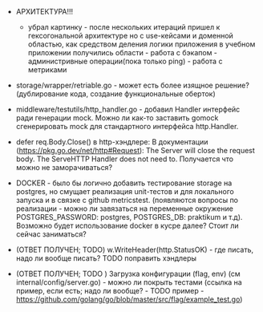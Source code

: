 - АРХИТЕКТУРА!!! 
   - убрал картинку - после нескольких итераций пришел к гексогональной архитектуре но с use-кейсами и доменной областью, как средством деления логики приложения
     в учебном приложении получилиcь области
         - работа с бэкапом
         - администривные операции(пока только ping)
         - работа с метриками
         

- storage/wrapper/retriable.go - может есть более изящное решение? (дублирование кода, создание функциональные оберток)

- middleware/testutils/http_handler.go - добавил Handler интерфейс ради генерации mock. Можно ли как-то заставить gomock сгенерировать mock для стандартного интерфейса http.Handler.

- defer req.Body.Close() в http-хэндлере: 
  В документации (https://pkg.go.dev/net/http#Request):
    The Server will close the request body. The ServeHTTP Handler does not need to.
  Получается что можно не заморачиваться?
  
- DOCKER - было бы логично добавить тестирование storage на postgres, но смущает реализация unit-тестов и для локального запуска и в связке с github metricstest.  (появляются вопросы по реализации - можно ли завязаться на переменные окружение  POSTGRES_PASSWORD: postgres, POSTGRES_DB: praktikum и т.д). Возможно будет использование docker в кусре далее? Стоит ли сейчас заниматься?

- (ОТВЕТ ПОЛУЧЕН; TODO) w.WriteHeader(http.StatusOK) - где писать, надо ли вообще писать? TODO поправить хэндлеры

- (ОТВЕТ ПОЛУЧЕН; TODO ) Загрузка конфигурации (flag, env) (см internal/config/server.go) - можно ли покрыть тестами (ссылка на пример, если есть; надо ли вообще?  - TODO пример - https://github.com/golang/go/blob/master/src/flag/example_test.go)

